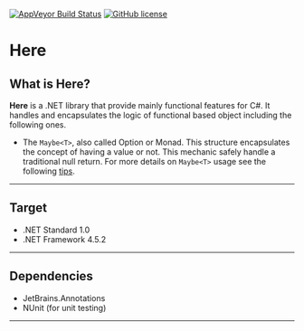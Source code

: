 [![AppVeyor Build Status](https://ci.appveyor.com/api/projects/status/github/KeRNeLith/Here?branch=master&svg=true)](https://ci.appveyor.com/project/KeRNeLith/Here)
[![GitHub license](https://img.shields.io/github/license/mashape/apistatus.svg)](https://github.com/KeRNeLith/Here/blob/master/LICENSE)

# Here

## What is **Here**?

**Here** is a .NET library that provide mainly functional features for C#.
It handles and encapsulates the logic of functional based object including the following ones.

- The `Maybe<T>`, also called Option or Monad. This structure encapsulates the concept of having a value or not. This mechanic safely handle a traditional null return.
For more details on `Maybe<T>` usage see the following [tips](src/Here/Maybe/README.md).

---

## Target

- .NET Standard 1.0
- .NET Framework 4.5.2

---

## Dependencies

- JetBrains.Annotations
- NUnit (for unit testing)

---